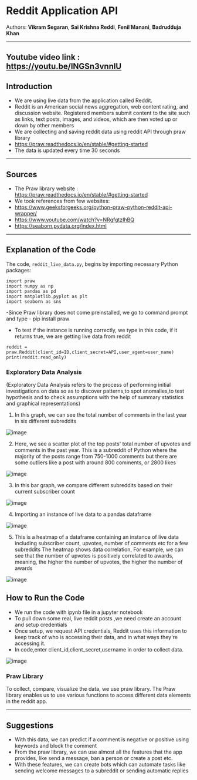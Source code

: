 # Reddit Application API 

Authors:  **Vikram Segaran**, **Sai Krishna Reddi**, **Fenil Manani**, **Badrudduja Khan**

---
Youtube video link : https://youtu.be/INGSn3vnnIU
---

## Introduction
- We are using live data from the application called Reddit.
- Reddit is an American social news aggregation, web content rating, and discussion website. Registered members submit content to the site such as links, text posts,   images, and videos, which are then voted up or down by other members
- We are collecting and saving reddit data using reddit API through praw library
- https://praw.readthedocs.io/en/stable/#getting-started
- The data is updated every time 30 seconds

---

## Sources
- The Praw library website : https://praw.readthedocs.io/en/stable/#getting-started
- We took references from few websites: 
- https://www.geeksforgeeks.org/python-praw-python-reddit-api-wrapper/
- https://www.youtube.com/watch?v=NRgfgtzIhBQ
- https://seaborn.pydata.org/index.html

---

## Explanation of the Code

The code, `reddit_live_data.py`, begins by importing necessary Python packages:
```
import praw
import numpy as np
import pandas as pd
import matplotlib.pyplot as plt
import seaborn as sns
```

-Since Praw library does not come preinstalled, we go to command prompt and type - pip install praw

- To test if the instance is running correctly, we type in this code, if it returns true, we are getting live data from reddit

```
reddit = praw.Reddit(client_id=ID,client_secret=API,user_agent=user_name)
print(reddit.read_only)
```

### Exploratory Data Analysis
(Exploratory Data Analysis refers to the process of performing initial investigations on data so as to discover patterns,to spot anomalies,to test hypothesis and to check assumptions with the help of summary statistics and graphical representations)

1. In this graph, we can see the total number of comments in the last year in six different subreddits

![image](https://user-images.githubusercontent.com/98961650/165673261-a83f5694-9799-47b0-8213-922d5222a812.png)


2. Here, we see a scatter plot of the top posts' total number of upvotes and comments in the past year.
This is a subreddit of Python where the majority of the posts range from 750-1000 comments but there are some outliers like a post with around 800 comments, or 2800 likes

![image](https://user-images.githubusercontent.com/98961650/165672794-48d0f15c-6a3c-4229-a604-9c54183cecca.png)

3. In this bar graph, we compare different subreddits based on their current subscriber count

![image](https://user-images.githubusercontent.com/98961650/165673350-db03fabb-8cd2-46d0-8a4f-3ad959173355.png)

4. Importing an instance of live data to a pandas dataframe

![image](https://user-images.githubusercontent.com/98961650/165689590-3f35603f-b7ad-457f-bb95-09c9dbee1b48.png)


5. This is a heatmap of a dataframe containing an instance of live data including subscriber count, upvotes, number of comments etc for a few subreddits
The heatmap shows data correlation, 
For example, we can see that the number of upvotes is positively correlated to awards, meaning, the higher the number of upvotes, the higher the number of awards

![image](https://user-images.githubusercontent.com/98961650/165681155-3936fdc3-a335-4161-a4a9-b075b97cfdfb.png)

## How to Run the Code
- We run the code with ipynb file in a jupyter notebook
- To pull down some real, live reddit posts ,we need create an account and setup credentials
- Once setup, we request API credentials, Reddit uses this information to keep track of who is accessing their data, and in what ways they're accessing it.
- In code,enter client_id,client_secret,username in order to collect data. 

![image](https://user-images.githubusercontent.com/98961650/165678215-4dcf472f-aeaf-4d99-a7d9-d703eecd295f.png)

### Praw Library
To collect, compare, visualize the data, we use praw library.
The Praw library enables us to use various functions to access different data elements in the reddit app.

---

## Suggestions

- With this data, we can predict if a comment is negative or positive using keywords and block the comment
- From the praw library, we can use almost all the features that the app provides, like send a message, ban a person or create a post etc.
- With these features, we can create bots which can automate tasks like sending welcome messages to a subreddit or sending automatic replies
